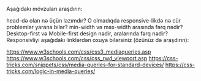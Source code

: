Aşağıdakı mövzuları araşdırın:

head-də olan nə üçün lazımdır? O olmadıqda responsive-likdə nə cür problemlər yarana bilər?
min-width və max-width arasında fərq nədir? Desktop-first və Mobile-first design nədir, aralarında fərq nədir?
Responsivliyi aşağıdakı linklərdən oxuya bilərsiniz (özünüz də araşdırın):

https://www.w3schools.com/css/css3_mediaqueries.asp
https://www.w3schools.com/css/css_rwd_viewport.asp
https://css-tricks.com/snippets/css/media-queries-for-standard-devices/
https://css-tricks.com/logic-in-media-queries/

